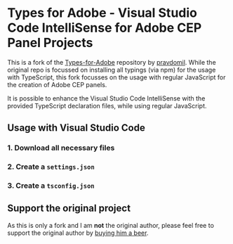 # Types for Adobe - Visual Studio Code IntelliSense for Adobe CEP Panel Projects

This is a fork of the [Types-for-Adobe](https://github.com/pravdomil/Types-for-Adobe) repository by [pravdomil](https://github.com/pravdomil). While the original repo is focussed on installing all typings (via npm) for the usage with TypeScript, this fork focusses on the usage with regular JavaScript for the creation of Adobe CEP panels.

It is possible to enhance the Visual Studio Code IntelliSense with the provided TypeScript declaration files, while using regular JavaScript.

## Usage with Visual Studio Code
### 1. Download all necessary files
### 2. Create a `settings.json`
### 3. Create a `tsconfig.json`


## Support the original project

As this is only a fork and I am **not** the original author, please feel free to support the original author by [buying him a beer](https://www.paypal.com/cgi-bin/webscr?cmd=_s-xclick&hosted_button_id=BCL2X3AFQBAP2&item_name=types-for-adobe%20Beer).
